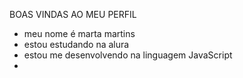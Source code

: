 BOAS VINDAS AO MEU PERFIL 
- meu nome é marta martins 
- estou estudando na alura
- estou me desenvolvendo na linguagem JavaScript
- 
